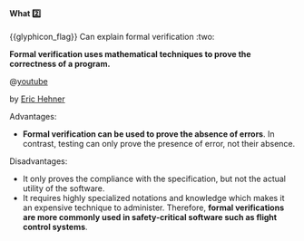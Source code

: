 <div id="title">

#### What :two:

<span id="prereqs"></span>

</div>
<span id="outcomes">{{glyphicon_flag}} Can explain formal verification :two:</span>

<div id="body">

**Formal verification uses mathematical techniques to prove the correctness of a program.**

<panel type="seamless" header=":tv: An introduction to Formal Methods">

@[youtube](89fKiaMxHrA)

by [Eric Hehner](http://www.cs.utoronto.ca/~hehner/)

</panel><p/>

Advantages:

* **Formal verification can be used to prove the absence of errors**. In contrast, testing can only prove the presence of error, not their absence.

Disadvantages:

* It only proves the compliance with the specification, but not the actual utility of the software.
* It requires highly specialized notations and knowledge which makes it an expensive technique to administer. Therefore, **formal verifications are more commonly used in safety-critical software such as flight control systems**.

</div>

<div id="extras">

<include src="exercises.md" />

</div>